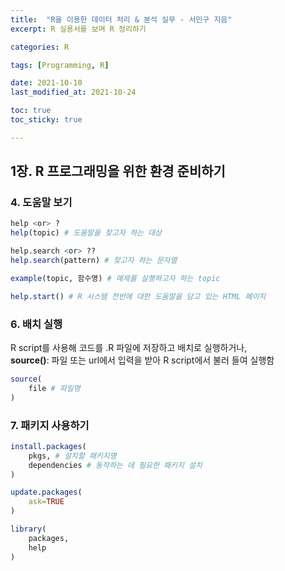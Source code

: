 ```yaml
---
title:  "R을 이용한 데이터 처리 & 분석 실무 - 서민구 지음"
excerpt: R 실용서를 보며 R 정리하기

categories: R

tags: [Programming, R]

date: 2021-10-10
last_modified_at: 2021-10-24

toc: true
toc_sticky: true

---
```


## 1장. R 프로그래밍을 위한 환경 준비하기

### 4. 도움말 보기

```R
help <or> ?
help(topic) # 도움말을 찾고자 하는 대상 

help.search <or> ??
help.search(pattern) # 찾고자 하는 문자열

example(topic, 함수명) # 예제를 실행하고자 하는 topic

help.start() # R 시스템 전반에 대한 도움말을 담고 있는 HTML 페이지
```

### 6. 배치 실행

R script를 사용해 코드를 .R 파일에 저장하고 배치로 실행하거나,  
**source()**: 파일 또는 url에서 입력을 받아 R script에서 불러 들여 실행함

```R
source(
    file # 파일명
)
```  

### 7. 패키지 사용하기

```R
install.packages(
    pkgs, # 설치할 패키지명
    dependencies # 동작하는 데 필요한 패키지 설치
)

update.packages(
    ask=TRUE
)

library(
    packages,
    help
)
```
